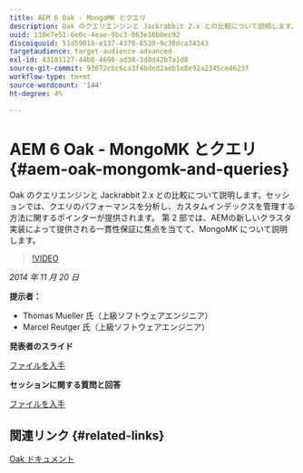 ```yaml
---
title: AEM 6 Oak - MongoMK とクエリ
description: Oak のクエリエンジンと Jackrabbit 2.x との比較について説明します。セッションでは、クエリのパフォーマンスを分析し、カスタムインデックスを管理する方法に関するポインターが提供されます。 第 2 部では、AEMの新しいクラスタ実装によって提供される一貫性保証に焦点を当てて、MongoMK について説明します。
uuid: 110e7e51-6e0c-4eae-9bc3-063e16b0ec92
discoiquuid: 51d59018-e137-4370-8530-9c38dca34343
targetaudience: target-audience advanced
exl-id: 43181127-44b8-4696-ad38-3d8d42b7a1d8
source-git-commit: 93072cbc6ca3f4bded2aeb1e8e92a2345ce4623f
workflow-type: tm+mt
source-wordcount: '144'
ht-degree: 4%

---
```


# AEM 6 Oak - MongoMK とクエリ{#aem-oak-mongomk-and-queries}

Oak のクエリエンジンと Jackrabbit 2.x との比較について説明します。セッションでは、クエリのパフォーマンスを分析し、カスタムインデックスを管理する方法に関するポインターが提供されます。 第 2 部では、AEMの新しいクラスタ実装によって提供される一貫性保証に焦点を当てて、MongoMK について説明します。

>[!VIDEO](https://video.tv.adobe.com/v/19402/?quality=9)

*2014 年 11 月 20 日*

**提示者：**

* Thomas Mueller 氏（上級ソフトウェアエンジニア）
* Marcel Reutger 氏（上級ソフトウェアエンジニア）

**発表者のスライド**

[ファイルを入手](assets/aem-6-oak-mongomk-and-queries.pdf)

**セッションに関する質問と回答**

[ファイルを入手](assets/q-a-11-19-14-gem-session-oak.pdf)

## 関連リンク {#related-links}

[Oak ドキュメント](http://jackrabbit.apache.org/oak/docs/)

<!--
[Get back to the Overview](https://helpx.adobe.com/experience-manager/kt/eseminars/gems/aem-index.html)
-->
